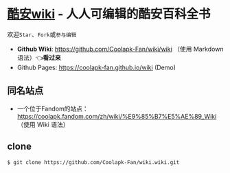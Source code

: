 # [酷安wiki](https://github.com/Coolapk-Fan/wiki/wiki) - 人人可编辑的酷安百科全书
欢迎`Star`、`Fork`或`参与编辑`
- **Github Wiki**: https://github.com/Coolapk-Fan/wiki/wiki （使用 Markdown 语法）👈**看过来**<br>
- Github Pages: https://coolapk-fan.github.io/wiki (Demo)<br>




## 同名站点
- 一个位于Fandom的站点：<br>
https://coolapk.fandom.com/zh/wiki/%E9%85%B7%E5%AE%89_Wiki （使用 Wiki 语法）

## clone
```
$ git clone https://github.com/Coolapk-Fan/wiki.wiki.git
```
